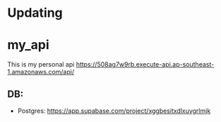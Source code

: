 # Updating
# my_api
This is my personal api
https://508ag7w9rb.execute-api.ap-southeast-1.amazonaws.com/api/


## DB:
- Postgres: https://app.supabase.com/project/xggbesitxdlxuygrlmjk